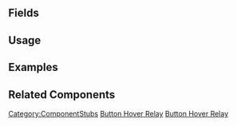 <languages></languages> <translate>

## Fields

## Usage

## Examples

## Related Components

</translate>

[Category:ComponentStubs](Category:ComponentStubs "wikilink") [Button
Hover Relay](Category:Components{{#translation:}} "wikilink") [Button
Hover
Relay](Category:Components:Common_UI:Events{{#translation:}} "wikilink")